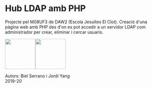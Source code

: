 # Hub LDAP amb PHP

Projecte pel M08UF3 de DAW2 (Escola Jesuïtes El Clot).
Creació d'una pàgina web amb PHP des d'on es pot accedir a un servidor LDAP
com administrador per crear, eliminar i cercar usuaris.

<img src="https://external-content.duckduckgo.com/iu/?u=http%3A%2F%2Fwww.openmicroscopy.org%2Fimg%2Ficons%2Fomero-features-icons_ldap.png&f=1&nofb=1" width="100" height="100" style="position:relative;display:inline;" />
<img src="https://image.flaticon.com/icons/svg/919/919830.svg" width="100" height="100" style="position:relative;float:left;display:inline;" />

Autors: Biel Serrano i Jordi Yang<br>
2019-20
